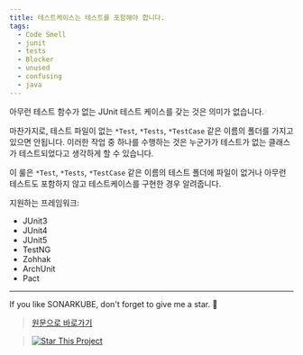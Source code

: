 ```yaml
---
title: 테스트케이스는 테스트를 포함해야 합니다.
tags:
  - Code Smell
  - junit
  - tests
  - Blocker
  - unused
  - confusing
  - java
---
```


아무런 테스트 함수가 없는 JUnit 테스트 케이스를 갖는 것은 의미가 없습니다.

마찬가지로, 테스트 파일이 없는 `*Test`, `*Tests`, `*TestCase` 같은 이름의 폴더를 가지고 있으면 안됩니다. 이러한 작업 중 하나를 수행하는 것은 누군가가 테스트가 없는 클래스가 테스트되었다고 생각하게 할 수 있습니다.

이 룰은 `*Test`, `*Tests`, `*TestCase` 같은 이름의 테스트 폴더에 파일이 없거나 아무런 테스트도 포함하지 않고 테스트케이스를 구현한 경우 알려줍니다.

지원하는 프레임워크:

- JUnit3
- JUnit4
- JUnit5
- TestNG
- Zohhak
- ArchUnit
- Pact

---

If you like SONARKUBE, don't forget to give me a star. :star2:

> [원문으로 바로가기](https://rules.sonarsource.com/java/tag/tests/RSPEC-2187)

> [![Star This Project](https://img.shields.io/github/stars/kantabile/sonarkube.svg?label=Stars&style=social)](https://github.com/kantabile/sonarkube)
